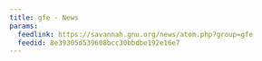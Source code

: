 ```yaml
---
title: gfe - News
params:
  feedlink: https://savannah.gnu.org/news/atom.php?group=gfe
  feedid: 8e39305d539608bcc30bbdbe192e16e7
---
```

